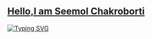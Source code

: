 ## [Hello,I am Seemol Chakroborti]()



[![Typing SVG](https://readme-typing-svg.demolab.com?font=Fira+Code&weight=500&pause=1000&random=false&width=435&lines=hello+I+am+Seemol+chakkroborti;I+know+javascript+;javascript+library+react;javascript+Framework+nextjs;backend+express+js+with+mongodb)](https://git.io/typing-svg)

